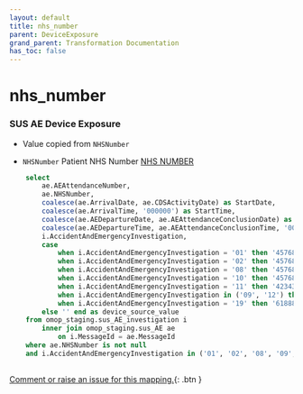```yaml
---
layout: default
title: nhs_number
parent: DeviceExposure
grand_parent: Transformation Documentation
has_toc: false
---
```

# nhs_number
### SUS AE Device Exposure
* Value copied from `NHSNumber`

* `NHSNumber` Patient NHS Number [NHS NUMBER](https://www.datadictionary.nhs.uk/data_elements/nhs_number.html)

```sql
	select
		ae.AEAttendanceNumber,
		ae.NHSNumber,
		coalesce(ae.ArrivalDate, ae.CDSActivityDate) as StartDate,
		coalesce(ae.ArrivalTime, '000000') as StartTime,
		coalesce(ae.AEDepartureDate, ae.AEAttendanceConclusionDate) as EndDate,
		coalesce(ae.AEDepartureTime, ae.AEAttendanceConclusionTime, '000000') as EndTime,
		i.AccidentAndEmergencyInvestigation,
		case
			when i.AccidentAndEmergencyInvestigation = '01' then '45768233' --X-ray
			when i.AccidentAndEmergencyInvestigation = '02' then '45768113' --Electrocardiograph
			when i.AccidentAndEmergencyInvestigation = '08' then '45768357' --Microscope (histology)
			when i.AccidentAndEmergencyInvestigation = '10' then '45768281' --Ultrasound
			when i.AccidentAndEmergencyInvestigation = '11' then '4234381' --Magnetic Resonance Imaging (MRI)
			when i.AccidentAndEmergencyInvestigation in ('09', '12') then '45762714' --Computerised Tomography (CT)
			when i.AccidentAndEmergencyInvestigation = '19' then '618883' --Blood culture bottle
		else '' end as device_source_value
	from omop_staging.sus_AE_investigation i
		inner join omop_staging.sus_AE ae
			on i.MessageId = ae.MessageId
	where ae.NHSNumber is not null
	and i.AccidentAndEmergencyInvestigation in ('01', '02', '08', '09', '10', '11', '12', '19')
	
```


[Comment or raise an issue for this mapping.](https://github.com/answerdigital/oxford-omop-data-mapper/issues/new?title=OMOP%20DeviceExposure%20table%20nhs_number%20field%20SUS%20AE%20Device%20Exposure%20mapping){: .btn }
